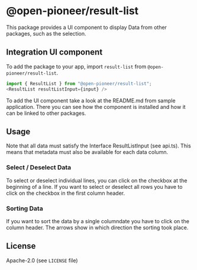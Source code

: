 # @open-pioneer/result-list

This package provides a UI component to display Data from other packages, such as the selection.

## Integration UI component

To add the package to your app, import `result-list` from `@open-pioneer/result-list`.

```ts
import { ResultList } from "@open-pioneer/result-list";
<ResultList resultListInput={input} />
```

To add the UI component take a look at the README.md from sample application. There you can see how the component is installed and how it can be linked to other packages.

## Usage

Note that all data must satisfy the Interface ResultListInput (see api.ts). This means that metadata must also be available for each data column.

### Select / Deselect Data

To select or deselect individual lines, you can click on the checkbox at the beginning of a line. If you want to select or deselect all rows you have to click on the checkbox in the first column header.

### Sorting Data

If you want to sort the data by a single columndate you have to click on the column header. The arrows show in which direction the sorting took place.

## License

Apache-2.0 (see `LICENSE` file)
